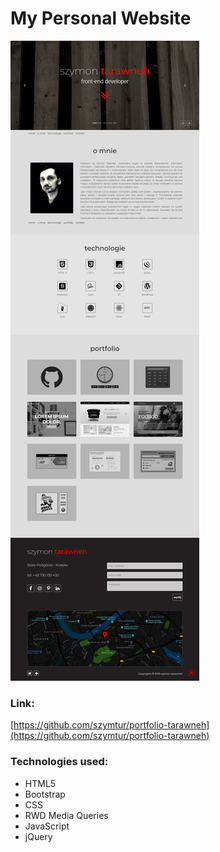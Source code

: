 # My Personal Website

![](img/layout/layout.png)

### Link:
[https://github.com/szymtur/portfolio-tarawneh](https://github.com/szymtur/portfolio-tarawneh)

### Technologies used:
- HTML5
- Bootstrap
- CSS
- RWD Media Queries 
- JavaScript
- jQuery